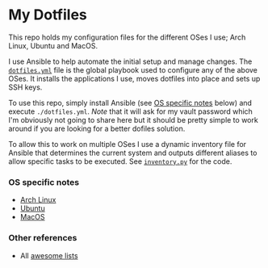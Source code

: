 # My Dotfiles

This repo holds my configuration files for the different OSes I use; Arch Linux, Ubuntu and MacOS.

I use Ansible to help automate the initial setup and manage changes. The [`dotfiles.yml`](./dotfiles.yml) file is the
global playbook used to configure any of the above OSes. It installs the applications I use, moves dotfiles into place
and sets up SSH keys.

To use this repo, simply install Ansible (see [OS specific notes](#os-specific-notes) below) and execute
`./dotfiles.yml`. *Note* that it will ask for my vault password which I'm obviously not going to share here but it
should be pretty simple to work around if you are looking for a better dofiles solution.

To allow this to work on multiple OSes I use a dynamic inventory file for Ansible that determines the current system and
outputs different aliases to allow specific tasks to be executed. See [`inventory.py`](./inventory.py) for the code.


### OS specific notes

- [Arch Linux](./archlinux.md)
- [Ubuntu](./ubuntu.md)
- [MacOS](./macbook.md)


### Other references
- All [awesome lists](https://awesome.re)
